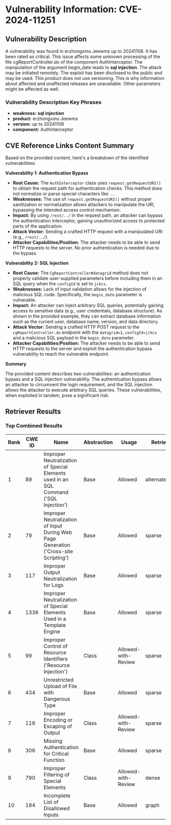 # Vulnerability Information: CVE-2024-11251

## Vulnerability Description
A vulnerability was found in erzhongxmu Jeewms up to 20241108. It has been rated as critical. This issue affects some unknown processing of the file cgReportController.do of the component AuthInterceptor. The manipulation of the argument begin_date leads to **sql injection**. The attack may be initiated remotely. The exploit has been disclosed to the public and may be used. This product does not use versioning. This is why information about affected and unaffected releases are unavailable. Other parameters might be affected as well.

### Vulnerability Description Key Phrases
- **weakness:** **sql injection**
- **product:** erzhongxmu Jeewms
- **version:** up to 20241108
- **component:** AuthInterceptor

## CVE Reference Links Content Summary
Based on the provided content, here's a breakdown of the identified vulnerabilities:

**Vulnerability 1: Authentication Bypass**

*   **Root Cause:** The `AuthInterceptor` class uses `request.getRequestURI()` to obtain the request path for authentication checks. This method does not normalize or parse special characters like `..`.
*   **Weaknesses:** The use of `request.getRequestURI()` without proper sanitization or normalization allows attackers to manipulate the URI, bypassing the intended access control mechanism.
*   **Impact:** By using `/rest/../` in the request path, an attacker can bypass the authentication interceptor, gaining unauthorized access to protected parts of the application.
*   **Attack Vector:** Sending a crafted HTTP request with a manipulated URI (e.g., `/rest/../`).
*   **Attacker Capabilities/Position:** The attacker needs to be able to send HTTP requests to the server. No prior authentication is needed due to the bypass.

**Vulnerability 2: SQL Injection**

*   **Root Cause:** The `CgReportController#datagrid` method does not properly validate user-supplied parameters before including them in an SQL query when the `configId` is set to `jckcs`.
*   **Weaknesses:** Lack of input validation allows for the injection of malicious SQL code. Specifically, the `begin_date` parameter is vulnerable.
*   **Impact:** An attacker can inject arbitrary SQL queries, potentially gaining access to sensitive data (e.g., user credentials, database structure). As shown in the provided example, they can extract database information such as the current user, database name, version, and data directory.
*   **Attack Vector:** Sending a crafted HTTP POST request to the `cgReportController.do` endpoint with the `datagrid=1`, `configId=jckcs` and a malicious SQL payload in the `begin_date` parameter.
*    **Attacker Capabilities/Position:** The attacker needs to be able to send HTTP requests to the server and exploit the authentication bypass vulnerability to reach the vulnerable endpoint.

**Summary**

The provided content describes two vulnerabilities: an authentication bypass and a SQL injection vulnerability. The authentication bypass allows an attacker to circumvent the login requirement, and the SQL injection allows the attacker to execute arbitrary SQL queries. These vulnerabilities, when exploited in tandem, pose a significant risk.

## Retriever Results

### Top Combined Results

| Rank | CWE ID | Name | Abstraction | Usage  | Retrievers | Individual Scores |
|------|--------|------|-------------|-------|------------|-------------------|
| 1 | 89 | Improper Neutralization of Special Elements used in an SQL Command ('SQL Injection') | Base | Allowed | alternate_terms | 1.000 |
| 2 | 79 | Improper Neutralization of Input During Web Page Generation ('Cross-site Scripting') | Base | Allowed | sparse | 0.517 |
| 3 | 117 | Improper Output Neutralization for Logs | Base | Allowed | sparse | 0.455 |
| 4 | 1336 | Improper Neutralization of Special Elements Used in a Template Engine | Base | Allowed | sparse | 0.448 |
| 5 | 99 | Improper Control of Resource Identifiers ('Resource Injection') | Class | Allowed-with-Review | sparse | 0.439 |
| 6 | 434 | Unrestricted Upload of File with Dangerous Type | Base | Allowed | sparse | 0.438 |
| 7 | 116 | Improper Encoding or Escaping of Output | Class | Allowed-with-Review | sparse | 0.435 |
| 8 | 306 | Missing Authentication for Critical Function | Base | Allowed | sparse | 0.424 |
| 9 | 790 | Improper Filtering of Special Elements | Class | Allowed-with-Review | dense | 0.607 |
| 10 | 184 | Incomplete List of Disallowed Inputs | Base | Allowed | graph | 0.002 |

